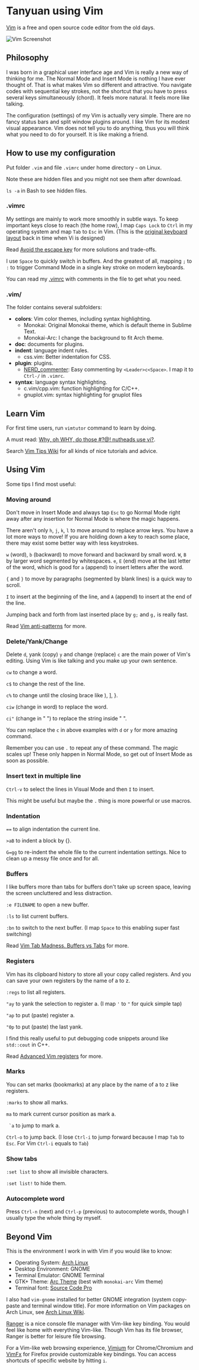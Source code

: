 # Tanyuan using Vim

[Vim](http://www.vim.org/) is a free and open source code editor from the old days.

![Vim Screenshot](screenshot.png)

## Philosophy

I was born in a graphical user interface age and Vim is really a new way of thinking for me. The Normal Mode and Insert Mode is nothing I have ever thought of. That is what makes Vim so different and attractive. You navigate codes with sequential key strokes, not the shortcut that you have to press several keys simultaneously (chord). It feels more natural. It feels more like talking.

The configuration (settings) of my Vim is actually very simple. There are no fancy status bars and split window plugins around. I like Vim for its modest visual appearance. Vim does not tell you to do anything, thus you will think what you need to do for yourself. It is like making a friend.

## How to use my configuration

Put folder `.vim` and file `.vimrc` under home directory `~` on Linux.

Note these are hidden files and you might not see them after download.

`ls -a` in Bash to see hidden files.

### .vimrc

My settings are mainly to work more smoothly in subtle ways. To keep important keys close to reach (the home row), I map `Caps Lock` to `Ctrl` in my operating system and map `Tab` to `Esc` in Vim. (This is the [original keyboard layout](https://en.wikipedia.org/wiki/File:KB_Terminal_ADM3A.svg) back in time when Vi is designed)

Read [Avoid the escape key](http://vim.wikia.com/wiki/Avoid_the_escape_key) for more solutions and trade-offs.

I use `Space` to quickly switch in buffers. And the greatest of all, mapping `;` to `:` to trigger Command Mode in a single key stroke on modern keyboards.

You can read my [.vimrc](.vimrc) with comments in the file to get what you need.

### .vim/

The folder contains several subfolders:

- **colors**: Vim color themes, including syntax highlighting.
    - Monokai: Original Monokai theme, which is default theme in Sublime Text.
    - Monokai-Arc: I change the background to fit Arch theme.
- **doc**: documents for plugins.
- **indent**: language indent rules.
    - css.vim: Better indentation for CSS.
- **plugin**: plugins.
    - [NERD\_commenter](http://www.vim.org/scripts/script.php?script_id=1218): Easy commenting by `<Leader>c<Space>`. I map it to `Ctrl-/` in `.vimrc`.
- **syntax**: language syntax highlighting.
    - c.vim/cpp.vim: function highlighting for C/C++.
    - gnuplot.vim: syntax highlighting for gnuplot files

## Learn Vim

For first time users, run `vimtutor` command to learn by doing.

A must read: [Why, oh WHY, do those #?@! nutheads use vi?](http://www.viemu.com/a-why-vi-vim.html).

Search [Vim Tips Wiki](http://vim.wikia.com/wiki/Vim_Tips_Wiki) for all kinds of nice tutorials and advice.

## Using Vim

Some tips I find most useful:

### Moving around

Don't move in Insert Mode and always tap `Esc` to go Normal Mode right away after any insertion for Normal Mode is where the magic happens.

There aren't only `h`, `j`, `k`, `l` to move around to replace arrow keys. You have a lot more ways to move! If you are holding down a key to reach some place, there may exist some better way with less keystrokes.

`w` (word), `b` (backward) to move forward and backward by small word. `W`, `B` by larger word segmented by whitespaces. `e`, `E` (end) move at the last letter of the word, which is good for `a` (append) to insert letters after the word.

`{` and `}` to move by paragraphs (segmented by blank lines) is a quick way to scroll.

`I` to insert at the beginning of the line, and `A` (append) to insert at the end of the line.

Jumping back and forth from last inserted place by `g;` and `g,` is really fast.

Read [Vim anti-patterns](http://blog.sanctum.geek.nz/vim-anti-patterns/) for more.

### Delete/Yank/Change

Delete `d`, yank (copy) `y` and change (replace) `c` are the main power of Vim's editing. Using Vim is like talking and you make up your own sentence.

`cw` to change a word.

`c$` to change the rest of the line.

`c%` to change until the closing brace like ), ], }.

`ciw` (change in word) to replace the word.

`ci"` (change in " ") to replace the string inside " ".

You can replace the `c` in above examples with `d` or `y` for more amazing command.

Remember you can use `.` to repeat any of these command. The magic scales up! These only happen in Normal Mode, so get out of Insert Mode as soon as possible.

### Insert text in multiple line

`Ctrl-v` to select the lines in Visual Mode and then `I` to insert.

This might be useful but maybe the `.` thing is more powerful or use macros.

### Indentation

`==` to align indentation the current line.

`>aB` to indent a block by {}.

`G=gg` to re-indent the whole file to the current indentation settings. Nice to clean up a messy file once and for all.

### Buffers

I like buffers more than tabs for buffers don't take up screen space, leaving the screen uncluttered and less distraction.

`:e FILENAME` to open a new buffer.

`:ls` to list current buffers.

`:bn` to switch to the next buffer. (I map `Space` to this enabling super fast switching)

Read [Vim Tab Madness. Buffers vs Tabs](https://joshldavis.com/2014/04/05/vim-tab-madness-buffers-vs-tabs/) for more.

### Registers

Vim has its clipboard history to store all your copy called registers. And you can save your own registers by the name of a to z.

`:regs` to list all registers.

`"ay` to yank the selection to register a. (I map `'` to `"` for quick simple tap)

`"ap` to put (paste) register a.

`"0p` to put (paste) the last yank.

I find this really useful to put debugging code snippets around like `std::cout` in C++.

Read [Advanced Vim registers](http://blog.sanctum.geek.nz/advanced-vim-registers/) for more.

### Marks

You can set marks (bookmarks) at any place by the name of a to z like registers.

`:marks` to show all marks.

`ma` to mark current cursor position as mark a.

`` `a`` to jump to mark a.

`Ctrl-o` to jump back. (I lose `Ctrl-i` to jump forward because I map `Tab` to `Esc`. For Vim `Ctrl-i` equals to `Tab`)

### Show tabs

`:set list` to show all invisible characters.

`:set list!` to hide them.

### Autocomplete word

Press `Ctrl-n` (next) and `Ctrl-p` (previous) to autocomplete words, though I usually type the whole thing by myself.

## Beyond Vim

This is the environment I work in with Vim if you would like to know:

- Operating System: [Arch Linux](https://www.archlinux.org/)
- Desktop Environment: GNOME
- Terminal Emulator: GNOME Terminal
- GTK+ Theme: [Arc Theme](https://github.com/horst3180/Arc-theme) (best with `monokai-arc` Vim theme)
- Terminal font: [Source Code Pro](https://github.com/adobe-fonts/source-code-pro)

I also had `vim-gnome` installed for better GNOME integration (system copy-paste and terminal window title). For more information on Vim packages on Arch Linux, see [Arch Linux Wiki](https://wiki.archlinux.org/index.php/Vim).

[Ranger](http://ranger.nongnu.org/) is a nice console file manager with Vim-like key binding. You would feel like home with everything Vim-like. Though Vim has its file browser, Ranger is better for leisure file browsing.

For a Vim-like web browsing experience, [Vimium](https://chrome.google.com/webstore/detail/vimium/dbepggeogbaibhgnhhndojpepiihcmeb) for Chrome/Chromium and [VimFx](https://addons.mozilla.org/zh-tw/firefox/addon/vimfx/) for Firefox provide customizable key bindings. You can access shortcuts of specific website by hitting `i`.
